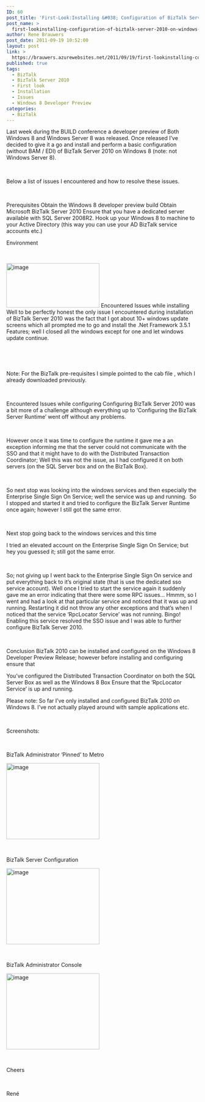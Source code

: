 ```yaml
---
ID: 60
post_title: 'First-Look:Installing &#038; Configuration of BizTalk Server  2010 on Windows 8 Developer Preview'
post_name: >
  first-lookinstalling-configuration-of-biztalk-server-2010-on-windows-8-developer-preview
author: Rene Brauwers
post_date: 2011-09-19 10:52:00
layout: post
link: >
  https://brauwers.azurewebsites.net/2011/09/19/first-lookinstalling-configuration-of-biztalk-server-2010-on-windows-8-developer-preview/
published: true
tags:
  - BizTalk
  - BizTalk Server 2010
  - First look
  - Installation
  - Issues
  - Windows 8 Developer Preview
categories:
  - BizTalk
---
```

Last week during the BUILD conference a developer preview of Both Windows 8 and Windows Server 8 was released. Once released I’ve decided to give it a go and install and perform a basic configuration (without BAM / EDI) of BizTalk Server 2010 on Windows 8 (note: not Windows Server 8).

&nbsp;

Below a list of issues I encountered and how to resolve these issues.

&nbsp;

Prerequisites
Obtain the Windows 8 developer preview build
Obtain Microsoft BizTalk Server 2010
Ensure that you have a dedicated server available with SQL Server 2008R2.
Hook up your Windows 8 to machine to your Active Directory (this way you can use your AD BizTalk service accounts etc.)

Environment

&nbsp;

<a href="http://blogbrauwers.azurewebsites.net/wp-content/uploads/2011/09/image2.png"><img style="background-image: none; padding-left: 0px; padding-right: 0px; display: inline; padding-top: 0px; border: 0px;" title="image" alt="image" src="http://blogbrauwers.azurewebsites.net/wp-content/uploads/2011/09/image_thumb2.png" width="244" height="116" border="0" /></a>
Encountered Issues while installing
Well to be perfectly honest the only issue I encountered during installation of BizTalk Server 2010 was the fact that I got about 10+ windows update screens which all prompted me to go and install the .Net Framework 3.5.1 Features; well I closed all the windows except for one and let windows update continue.

&nbsp;

&nbsp;

Note: For the BizTalk pre-requisites I simple pointed to the cab file , which I already downloaded previously.

&nbsp;

Encountered Issues while configuring
Configuring BizTalk Server 2010 was a bit more of a challenge although everything up to ‘Configuring the BizTalk Server Runtime’ went off without any problems.

&nbsp;

However once it was time to configure the runtime it gave me a an exception informing me that the server could not communicate with the SSO and that it might have to do with the Distributed Transaction Coordinator; Well this was not the issue, as I had configured it on both servers (on the SQL Server box and on the BizTalk Box).

&nbsp;

So next stop was looking into the windows services and then especially the Enterprise Single Sign On Service; well the service was up and running.  So I stopped and started it and tried to configure the BizTalk Server Runtime once again; however I still got the same error.

&nbsp;

Next stop going back to the windows services and this time

I tried an elevated account on the Enterprise Single Sign On Service; but hey you guessed it; still got the same error.

&nbsp;

So; not giving up I went back to the Enterprise Single Sign On service and put everything back to it’s original state (that is use the dedicated sso service account). Well once I tried to start the service again it suddenly gave me an error indicating that there were some RPC issues… Hmmm, so I went and had a look at that particular service and noticed that it was up and running. Restarting it did not throw any other exceptions and that’s when I noticed that the service ‘RpcLocator Service’ was not running. Bingo! Enabling this service resolved the SSO issue and I was able to further configure BizTalk Server 2010.

&nbsp;

Conclusion
BizTalk 2010 can be installed and configured on the Windows 8 Developer Preview Release; however before installing and configuring ensure that

You’ve configured the Distributed Transaction Coordinator on both the SQL Server Box as well as the Windows 8 Box
Ensure that the ‘RpcLocator Service’ is up and running.

Please note: So far I’ve only installed and configured BizTalk 2010 on Windows 8. I’ve not actually played around with sample applications etc.

&nbsp;

Screenshots:

&nbsp;

BizTalk Administrator ‘Pinned’ to Metro

<a href="http://blogbrauwers.azurewebsites.net/wp-content/uploads/2011/09/image3.png"><img style="background-image: none; margin: 0px; padding-left: 0px; padding-right: 0px; display: inline; padding-top: 0px; border: 0px;" title="image" alt="image" src="http://blogbrauwers.azurewebsites.net/wp-content/uploads/2011/09/image_thumb3.png" width="244" height="199" border="0" /></a>

&nbsp;

BizTalk Server Configuration

<a href="http://blogbrauwers.azurewebsites.net/wp-content/uploads/2011/09/image4.png"><img style="background-image: none; margin: 0px; padding-left: 0px; padding-right: 0px; display: inline; padding-top: 0px; border: 0px;" title="image" alt="image" src="http://blogbrauwers.azurewebsites.net/wp-content/uploads/2011/09/image_thumb4.png" width="244" height="199" border="0" /></a>

&nbsp;

BizTalk Administrator Console

<a href="http://blogbrauwers.azurewebsites.net/wp-content/uploads/2011/09/image5.png"><img style="background-image: none; margin: 0px; padding-left: 0px; padding-right: 0px; display: inline; padding-top: 0px; border: 0px;" title="image" alt="image" src="http://blogbrauwers.azurewebsites.net/wp-content/uploads/2011/09/image_thumb5.png" width="244" height="199" border="0" /></a>

&nbsp;

Cheers

&nbsp;

René